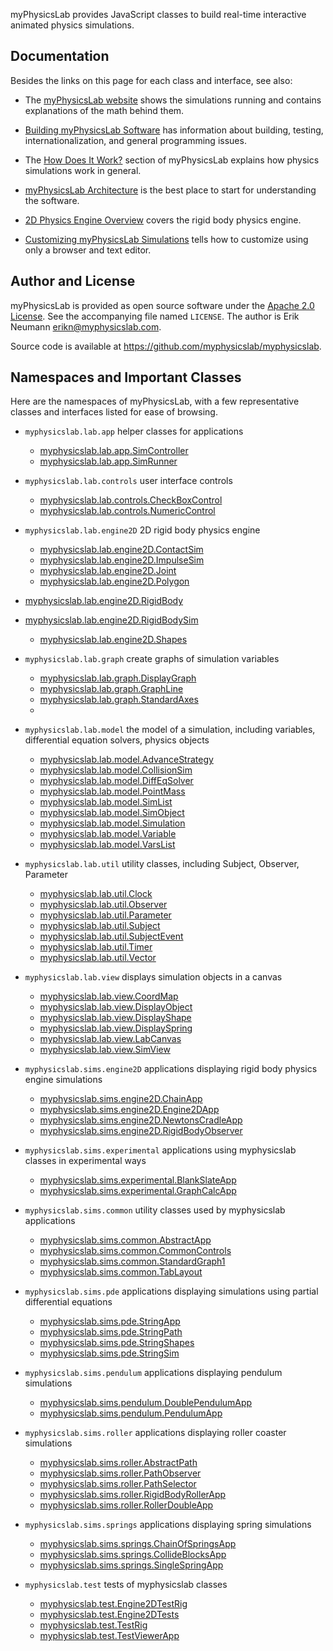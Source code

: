 myPhysicsLab provides JavaScript classes to build real-time interactive animated
physics simulations.


Documentation
-------------

Besides the links on this page for each class and interface, see also:

+ The [myPhysicsLab website](http://www.myphysicslab.com) shows the simulations
    running and contains explanations of the math behind them.

+ [Building myPhysicsLab Software](Building.html) has information about building,
    testing, internationalization, and general programming issues.

+ The [How Does It Work?](http://www.myphysicslab.com/index-en.html#how-does-it-work)
    section of myPhysicsLab explains how physics simulations work in general.

+ [myPhysicsLab Architecture](Architecture.html) is the best place to start for
    understanding the software.

+ [2D Physics Engine Overview](Engine2D.html) covers the rigid body physics engine.

+ [Customizing myPhysicsLab Simulations](Customizing.html) tells how to customize
    using only a browser and text editor.


Author and License
------------------

myPhysicsLab is provided as open source software under the
[Apache 2.0 License](http://www.apache.org/licenses/). See the accompanying file
named `LICENSE`. The author is Erik Neumann
<erikn@myphysicslab.com>.

Source code is available at <https://github.com/myphysicslab/myphysicslab>.


Namespaces and Important Classes
--------------------------------
Here are the namespaces of myPhysicsLab, with a few representative classes and
interfaces listed for ease of browsing.

+ `myphysicslab.lab.app` helper classes for applications
    + [myphysicslab.lab.app.SimController](./classes/lab_app_SimController.SimController.html)
    + [myphysicslab.lab.app.SimRunner](./classes/lab_app_SimRunner.SimRunner.html)

+ `myphysicslab.lab.controls` user interface controls
    + [myphysicslab.lab.controls.CheckBoxControl](./classes/lab_controls_CheckBoxControl.CheckBoxControl.html)
    + [myphysicslab.lab.controls.NumericControl](./classes/lab_controls_NumericControl.NumericControl.html)

+ `myphysicslab.lab.engine2D` 2D rigid body physics engine
    + [myphysicslab.lab.engine2D.ContactSim](./classes/lab_engine2D_ContactSim.ContactSim.html)
    + [myphysicslab.lab.engine2D.ImpulseSim](./classes/lab_engine2D_ImpulseSim.ImpulseSim.html)
    + [myphysicslab.lab.engine2D.Joint](./classes/lab_engine2D_Joint.Joint.html)
    + [myphysicslab.lab.engine2D.Polygon](./classes/lab_engine2D_Polygon.Polygon.html)
 + [myphysicslab.lab.engine2D.RigidBody](./interfaces/lab_engine2D_RigidBody.RigidBody.html)
 + [myphysicslab.lab.engine2D.RigidBodySim](./classes/lab_engine2D_RigidBodySim.RigidBodySim.html)
     + [myphysicslab.lab.engine2D.Shapes](./classes/lab_engine2D_Shapes.Shapes.html)

+ `myphysicslab.lab.graph` create graphs of simulation variables
    + [myphysicslab.lab.graph.DisplayGraph](./classes/lab_graph_DisplayGraph.DisplayGraph.html)
    + [myphysicslab.lab.graph.GraphLine](./classes/lab_graph_GraphLine.GraphLine.html)
    + [myphysicslab.lab.graph.StandardAxes](./classes/lab_graph_StandardAxes.StandardAxes.html)
    + []()

+ `myphysicslab.lab.model` the model of a simulation, including variables,
     differential equation solvers, physics objects
    + [myphysicslab.lab.model.AdvanceStrategy](./classes/lab_model_AdvanceStrategy.AdvanceStrategy.html)
    + [myphysicslab.lab.model.CollisionSim](./classes/lab_model_CollisionSim.CollisionSim.html)
    + [myphysicslab.lab.model.DiffEqSolver](./classes/lab_model_DiffEqSolver.DiffEqSolver.html)
    + [myphysicslab.lab.model.PointMass](./classes/lab_model_PointMass.PointMass.html)
    + [myphysicslab.lab.model.SimList](./classes/lab_model_SimList.SimList.html)
    + [myphysicslab.lab.model.SimObject](./classes/lab_model_SimObject.SimObject.html)
    + [myphysicslab.lab.model.Simulation](./classes/lab_model_Simulation.Simulation.html)
    + [myphysicslab.lab.model.Variable](./classes/lab_model_Variable.Variable.html)
    + [myphysicslab.lab.model.VarsList](./classes/lab_model_VarsList.VarsList.html)

+ `myphysicslab.lab.util` utility classes, including Subject, Observer, Parameter
    + [myphysicslab.lab.util.Clock](./classes/lab_util_Clock.Clock.html)
    + [myphysicslab.lab.util.Observer](./interfaces/lab_util_Observe.Observer.html)
    + [myphysicslab.lab.util.Parameter](./interfaces/lab_util_Observe.Parameter.html)
    + [myphysicslab.lab.util.Subject](./interfaces/lab_util_Observe.Subject.html)
    + [myphysicslab.lab.util.SubjectEvent](./interfaces/lab_util_Observe.SubjectEvent.html)
    + [myphysicslab.lab.util.Timer](./classes/lab_util_Timer.Timer.html)
    + [myphysicslab.lab.util.Vector](./classes/lab_util_Vector.Vector.html)

+ `myphysicslab.lab.view` displays simulation objects in a canvas
    + [myphysicslab.lab.view.CoordMap](./classes/lab_view_CoordMap.CoordMap.html)
    + [myphysicslab.lab.view.DisplayObject](./interfaces/lab_view_DisplayObject.DisplayObject.html)
    + [myphysicslab.lab.view.DisplayShape](./classes/lab_view_DisplayShape.DisplayShape.html)
    + [myphysicslab.lab.view.DisplaySpring](./classes/lab_view_DisplaySpring.DisplaySpring.html)
    + [myphysicslab.lab.view.LabCanvas](./classes/lab_view_LabCanvas.LabCanvas.html)
    + [myphysicslab.lab.view.SimView](./classes/lab_view_SimView.SimView.html)

+ `myphysicslab.sims.engine2D` applications displaying rigid body physics engine simulations
    + [myphysicslab.sims.engine2D.ChainApp](./classes/sims_engine2D_ChainApp.ChainApp.html)
    + [myphysicslab.sims.engine2D.Engine2DApp](./classes/sims_engine2D_Engine2DApp.Engine2DApp.html)
    + [myphysicslab.sims.engine2D.NewtonsCradleApp](./classes/sims_engine2D_NewtonsCradleApp.NewtonsCradleApp.html)
    + [myphysicslab.sims.engine2D.RigidBodyObserver](./classes/sims_engine2D_RigidBodyObserver.RigidBodyObserver.html)

+ `myphysicslab.sims.experimental` applications using myphysicslab classes
     in experimental ways
    + [myphysicslab.sims.experimental.BlankSlateApp](./classes/sims_experimental_BlankSlateApp.BlankSlateApp.html)
    + [myphysicslab.sims.experimental.GraphCalcApp](./classes/sims_experimental_GraphCalcApp.GraphCalcApp.html)

+ `myphysicslab.sims.common` utility classes used by myphysicslab applications
    + [myphysicslab.sims.common.AbstractApp](./classes/sims_common_AbstractApp.AbstractApp.html)
    + [myphysicslab.sims.common.CommonControls](./classes/sims_common_CommonControls.CommonControls.html)
    + [myphysicslab.sims.common.StandardGraph1](./classes/sims_common_StandardGraph1.StandardGraph1.html)
    + [myphysicslab.sims.common.TabLayout](./classes/sims_common_TabLayout.TabLayout.html)

+ `myphysicslab.sims.pde` applications displaying simulations using
     partial differential equations
    + [myphysicslab.sims.pde.StringApp](./classes/sims_pde_StringApp.StringApp.html)
    + [myphysicslab.sims.pde.StringPath](./classes/sims_pde_StringPath.StringPath.html)
    + [myphysicslab.sims.pde.StringShapes](./classes/sims_pde_StringShapes.StringShapes.html)
    + [myphysicslab.sims.pde.StringSim](./classes/sims_pde_StringSim.StringSim.html)

+ `myphysicslab.sims.pendulum` applications displaying pendulum simulations
    + [myphysicslab.sims.pendulum.DoublePendulumApp](./classes/sims_pendulum_DoublePendulumApp.DoublePendulumApp.html)
    + [myphysicslab.sims.pendulum.PendulumApp](./classes/sims_pendulum_PendulumApp.PendulumApp.html)

+ `myphysicslab.sims.roller` applications displaying roller coaster simulations
    + [myphysicslab.sims.roller.AbstractPath](./classes/sims_roller_AbstractPath.AbstractPath.html)
    + [myphysicslab.sims.roller.PathObserver](./classes/sims_roller_PathObserver.PathObserver.html)
    + [myphysicslab.sims.roller.PathSelector](./classes/sims_roller_PathSelector.PathSelector.html)
    + [myphysicslab.sims.roller.RigidBodyRollerApp](./classes/sims_roller_RigidBodyRollerApp.RigidBodyRollerApp.html)
    + [myphysicslab.sims.roller.RollerDoubleApp](./classes/sims_roller_RollerDoubleApp.RollerDoubleApp.html)

+ `myphysicslab.sims.springs` applications displaying spring simulations
    + [myphysicslab.sims.springs.ChainOfSpringsApp](./classes/sims_springs_ChainOfSpringsApp.ChainOfSpringsApp.html)
    + [myphysicslab.sims.springs.CollideBlocksApp](./classes/sims_springs_CollideBlocksApp.CollideBlocksApp.html)
    + [myphysicslab.sims.springs.SingleSpringApp](./classes/sims_springs_SingleSpringApp.SingleSpringApp.html)

+ `myphysicslab.test` tests of myphysicslab classes
    + [myphysicslab.test.Engine2DTestRig](./modules/test_Engine2DTestRig.html)
    + [myphysicslab.test.Engine2DTests](./modules/test_Engine2DTests.html)
    + [myphysicslab.test.TestRig](./modules/test_TestRig.html)
    + [myphysicslab.test.TestViewerApp](./classes/test_TestViewerApp.html)
